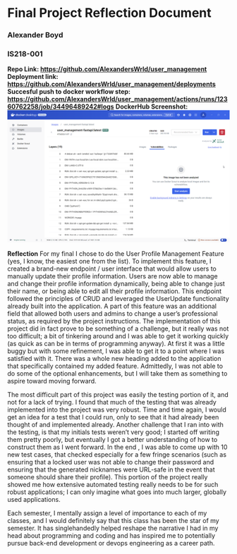 # Final Project Reflection Document
### Alexander Boyd
### IS218-001

**Repo Link: https://github.com/AlexandersWrld/user_management**
**Deployment link: https://github.com/AlexandersWrld/user_management/deployments**
**Succesful push to docker workflow step: https://github.com/AlexandersWrld/user_management/actions/runs/12360762258/job/34496489242#logs**
**DockerHub Screenshot:**
![alt text](Docker_Desktop_yGcyjNiTGC.png)

**Reflection**
For my final I chose to do the User Profile Management Feature (yes, I know, the easiest one from the list). To implement this feature, I created a brand-new endpoint / user interface that would allow users to manually update their profile information. Users are now able to manage and change their profile information dynamically, being able to change just their name, or being able to edit all their profile information. This endpoint followed the principles of CRUD and leveraged the UserUpdate functionality already built into the application. A part of this feature was an additional field that allowed both users and admins to change a user’s professional status, as required by the project instructions. The implementation of this project did in fact prove to be something of a challenge, but it really was not too difficult; a bit of tinkering around and I was able to get it working quickly (as quick as can be in terms of programming anyway). At first it was a little buggy but with some refinement, I was able to get it to a point where I was satisfied with it. There was a whole new heading added to the application that specifically contained my added feature. Admittedly, I was not able to do some of the optional enhancements, but I will take them as something to aspire toward moving forward. 
	
The most difficult part of this project was easily the testing portion of it, and not for a lack of trying. I found that much of the testing that was already implemented into the project was very robust. Time and time again, I would get an idea for a test that I could run, only to see that it had already been thought of and implemented already. Another challenge that I ran into with the testing, is that my initials tests weren’t very good; I started off writing them pretty poorly, but eventually I got a better understanding of how to construct them as I went forward. In the end , I was able to come up with 10 new test cases, that checked especially for a few fringe scenarios (such as ensuring that a locked user was not able to change their password and ensuring that the generated nicknames were URL-safe in the event that someone should share their profile). This portion of the project really showed me how extensive automated testing really needs to be for such robust applications; I can only imagine what goes into much larger, globally used applications. 

Each semester, I mentally assign a level of importance to each of my classes, and I would definitely say that this class has been the star of my semester. It has singlehandedly helped reshape the narrative I had in my head about programming and coding and has inspired me to potentially pursue back-end development or devops engineering as a career path.
